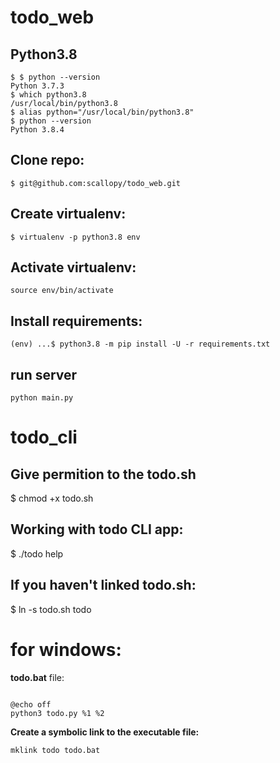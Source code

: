 # todo_web

## Python3.8

```
$ $ python --version
Python 3.7.3
$ which python3.8
/usr/local/bin/python3.8
$ alias python="/usr/local/bin/python3.8"
$ python --version
Python 3.8.4
```

## Clone repo:

`$ git@github.com:scallopy/todo_web.git`

## Create virtualenv:

`$ virtualenv -p python3.8 env`

## Activate virtualenv:

`source env/bin/activate`

## Install requirements:

`(env) ...$ python3.8 -m pip install -U -r requirements.txt`

## run server

`python main.py`

# todo_cli

## Give permition to the todo.sh

$ chmod +x todo.sh

## Working with todo CLI app:

$ ./todo help

## If you haven't linked todo.sh:

$ ln -s todo.sh todo

# for windows:
**todo.bat** file:

```

@echo off
python3 todo.py %1 %2
```

**Create a symbolic link to the executable file:**

`mklink todo todo.bat`

